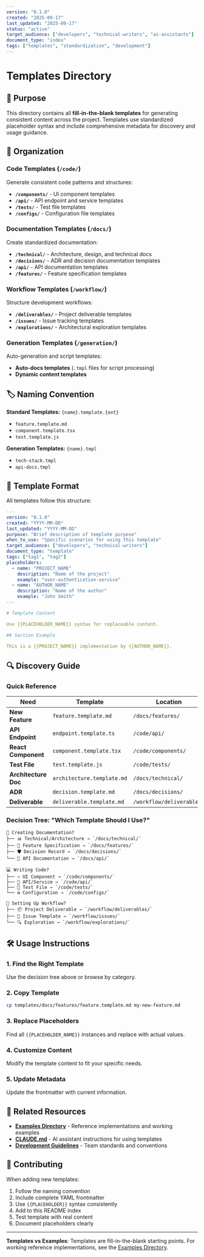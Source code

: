 ```yaml
---
version: "0.1.0"
created: "2025-09-17"
last_updated: "2025-09-17"
status: "active"
target_audience: ["developers", "technical-writers", "ai-assistants"]
document_type: "index"
tags: ["templates", "standardization", "development"]
---
```


# Templates Directory

## 🎯 Purpose

This directory contains all **fill-in-the-blank templates** for generating consistent content across the project. Templates use standardized placeholder syntax and include comprehensive metadata for discovery and usage guidance.

## 📁 Organization

### Code Templates (`/code/`)
Generate consistent code patterns and structures:

- **`/components/`** - UI component templates
- **`/api/`** - API endpoint and service templates
- **`/tests/`** - Test file templates
- **`/configs/`** - Configuration file templates

### Documentation Templates (`/docs/`)
Create standardized documentation:

- **`/technical/`** - Architecture, design, and technical docs
- **`/decisions/`** - ADR and decision documentation templates
- **`/api/`** - API documentation templates
- **`/features/`** - Feature specification templates

### Workflow Templates (`/workflow/`)
Structure development workflows:

- **`/deliverables/`** - Project deliverable templates
- **`/issues/`** - Issue tracking templates
- **`/explorations/`** - Architectural exploration templates

### Generation Templates (`/generation/`)
Auto-generation and script templates:

- **Auto-docs templates** (`.tmpl` files for script processing)
- **Dynamic content templates**

## 🏷️ Naming Convention

**Standard Templates:** `{name}.template.{ext}`
- `feature.template.md`
- `component.template.tsx`
- `test.template.js`

**Generation Templates:** `{name}.tmpl`
- `tech-stack.tmpl`
- `api-docs.tmpl`

## 📝 Template Format

All templates follow this structure:

```yaml
---
version: "0.1.0"
created: "YYYY-MM-DD"
last_updated: "YYYY-MM-DD"
purpose: "Brief description of template purpose"
when_to_use: "Specific scenarios for using this template"
target_audience: ["developers", "technical-writers"]
document_type: "template"
tags: ["tag1", "tag2"]
placeholders:
  - name: "PROJECT_NAME"
    description: "Name of the project"
    example: "user-authentication-service"
  - name: "AUTHOR_NAME"
    description: "Name of the author"
    example: "John Smith"
---

# Template Content

Use {{PLACEHOLDER_NAME}} syntax for replaceable content.

## Section Example

This is a {{PROJECT_NAME}} implementation by {{AUTHOR_NAME}}.
```

## 🔍 Discovery Guide

### Quick Reference

| Need | Template | Location |
|------|----------|----------|
| **New Feature** | `feature.template.md` | `/docs/features/` |
| **API Endpoint** | `endpoint.template.ts` | `/code/api/` |
| **React Component** | `component.template.tsx` | `/code/components/` |
| **Test File** | `test.template.js` | `/code/tests/` |
| **Architecture Doc** | `architecture.template.md` | `/docs/technical/` |
| **ADR** | `decision.template.md` | `/docs/decisions/` |
| **Deliverable** | `deliverable.template.md` | `/workflow/deliverables/` |

### Decision Tree: "Which Template Should I Use?"

```
📝 Creating Documentation?
├── 📊 Technical/Architecture → `/docs/technical/`
├── 🎯 Feature Specification → `/docs/features/`
├── 🛡️ Decision Record → `/docs/decisions/`
└── 🔌 API Documentation → `/docs/api/`

💻 Writing Code?
├── ⚛️ UI Component → `/code/components/`
├── 🔌 API/Service → `/code/api/`
├── 🧪 Test File → `/code/tests/`
└── ⚙️ Configuration → `/code/configs/`

🔄 Setting Up Workflow?
├── 📦 Project Deliverable → `/workflow/deliverables/`
├── 🐛 Issue Template → `/workflow/issues/`
└── 🔍 Exploration → `/workflow/explorations/`
```

## 🛠️ Usage Instructions

### 1. Find the Right Template
Use the decision tree above or browse by category.

### 2. Copy Template
```bash
cp templates/docs/features/feature.template.md my-new-feature.md
```

### 3. Replace Placeholders
Find all `{{PLACEHOLDER_NAME}}` instances and replace with actual values.

### 4. Customize Content
Modify the template content to fit your specific needs.

### 5. Update Metadata
Update the frontmatter with current information.

## 🔗 Related Resources

- **[Examples Directory](/examples/)** - Reference implementations and working examples
- **[CLAUDE.md](/CLAUDE.md)** - AI assistant instructions for using templates
- **[Development Guidelines](/docs/development/)** - Team standards and conventions

## 🤝 Contributing

When adding new templates:

1. Follow the naming convention
2. Include complete YAML frontmatter
3. Use `{{PLACEHOLDER}}` syntax consistently
4. Add to this README index
5. Test template with real content
6. Document placeholders clearly

---

**Templates vs Examples**: Templates are fill-in-the-blank starting points. For working reference implementations, see the [Examples Directory](/examples/).
